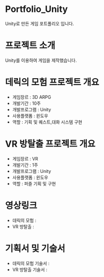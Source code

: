 # Portfolio_Unity
Unity로 만든 게임 포트폴리오 입니다.

# 프로젝트 소개
Unity를 이용하여 게임을 제작했습니다.

# 데릭의 모험 프로젝트 개요
- 게임장르 : 3D ARPG
- 개발기간 : 10주
- 개발프로그램 : Unity
- 사용플랫폼 : 윈도우
- 역할 : 기획 및 퀘스트,대화 시스템 구현

# VR 방탈출 프로젝트 개요
- 게임장르 : VR
- 개발기간 : 1주
- 개발프로그램 : Unity
- 사용플랫폼 : 윈도우
- 역할 : 퍼즐 기획 및 구현

# 영상링크
- 데릭의 모험 :
- VR 방탈출 :

# 기획서 및 기술서
- 데릭의 모험 기술서 :
- VR 방탈출 기술서 :
